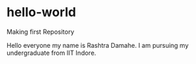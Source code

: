 # hello-world
Making first Repository

Hello everyone my name is Rashtra Damahe. I am pursuing my undergraduate from IIT Indore.
